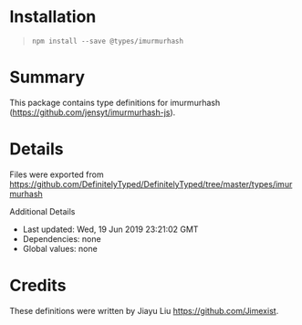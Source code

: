 # Installation
> `npm install --save @types/imurmurhash`

# Summary
This package contains type definitions for imurmurhash (https://github.com/jensyt/imurmurhash-js).

# Details
Files were exported from https://github.com/DefinitelyTyped/DefinitelyTyped/tree/master/types/imurmurhash

Additional Details
 * Last updated: Wed, 19 Jun 2019 23:21:02 GMT
 * Dependencies: none
 * Global values: none

# Credits
These definitions were written by Jiayu Liu <https://github.com/Jimexist>.
